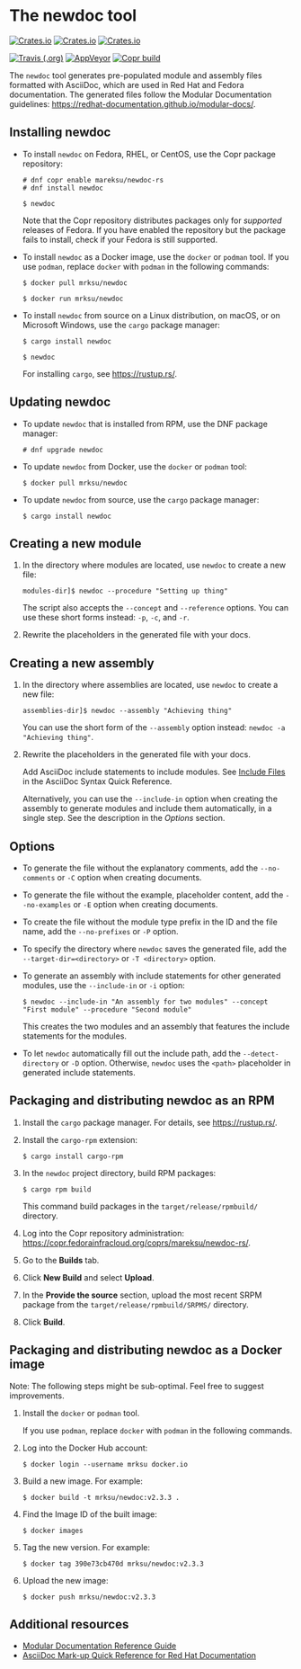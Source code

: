 # The newdoc tool

[![Crates.io](https://img.shields.io/crates/v/newdoc)](https://crates.io/crates/newdoc)
[![Crates.io](https://img.shields.io/crates/d/newdoc)](https://crates.io/crates/newdoc)
[![Crates.io](https://img.shields.io/crates/l/newdoc)](https://crates.io/crates/newdoc)

[![Travis (.org)](https://img.shields.io/travis/redhat-documentation/newdoc)](https://travis-ci.org/github/redhat-documentation/newdoc)
[![AppVeyor](https://img.shields.io/appveyor/build/mrksu/newdoc)](https://ci.appveyor.com/project/mrksu/newdoc)
[![Copr build](https://copr.fedorainfracloud.org/coprs/mareksu/newdoc-rs/package/newdoc/status_image/last_build.png)](https://copr.fedorainfracloud.org/coprs/mareksu/newdoc-rs/package/newdoc/)

The `newdoc` tool generates pre-populated module and assembly files formatted with AsciiDoc, which are used in Red Hat and Fedora documentation. The generated files follow the Modular Documentation guidelines: <https://redhat-documentation.github.io/modular-docs/>.

## Installing newdoc

* To install `newdoc` on Fedora, RHEL, or CentOS, use the Copr package repository:

    ```
    # dnf copr enable mareksu/newdoc-rs
    # dnf install newdoc
    
    $ newdoc
    ```

    Note that the Copr repository distributes packages only for *supported* releases of Fedora. If you have enabled the repository but the package fails to install, check if your Fedora is still supported.

* To install `newdoc` as a Docker image, use the `docker` or `podman` tool. If you use `podman`, replace `docker` with `podman` in the following commands:

    ```
    $ docker pull mrksu/newdoc
    
    $ docker run mrksu/newdoc
    ```


* To install `newdoc` from source on a Linux distribution, on macOS, or on Microsoft Windows, use the `cargo` package manager:

    ```
    $ cargo install newdoc
    
    $ newdoc
    ```

    For installing `cargo`, see <https://rustup.rs/>.

## Updating newdoc

* To update `newdoc` that is installed from RPM, use the DNF package manager:

    ```
    # dnf upgrade newdoc
    ```

* To update `newdoc` from Docker, use the `docker` or `podman` tool:

    ```
    $ docker pull mrksu/newdoc
    ```

* To update `newdoc` from source, use the `cargo` package manager:

    ```
    $ cargo install newdoc
    ```


## Creating a new module

1. In the directory where modules are located, use `newdoc` to create a new file:

    ```
    modules-dir]$ newdoc --procedure "Setting up thing"
    ```

    The script also accepts the `--concept` and `--reference` options. You can use these short forms instead: `-p`, `-c`, and `-r`.

2. Rewrite the placeholders in the generated file with your docs.


## Creating a new assembly

1. In the directory where assemblies are located, use `newdoc` to create a new file:

    ```
    assemblies-dir]$ newdoc --assembly "Achieving thing"
    ```
    
    You can use the short form of the `--assembly` option instead: `newdoc -a "Achieving thing"`.
    
2. Rewrite the placeholders in the generated file with your docs.

    Add AsciiDoc include statements to include modules. See [Include Files](https://asciidoctor.org/docs/asciidoc-syntax-quick-reference/#include-files) in the AsciiDoc Syntax Quick Reference.

    Alternatively, you can use the `--include-in` option when creating the assembly to generate modules and include them automatically, in a single step. See the description in the *Options* section.



## Options


* To generate the file without the explanatory comments, add the `--no-comments` or `-C` option when creating documents.

* To generate the file without the example, placeholder content, add the `--no-examples` or `-E` option when creating documents.

* To create the file without the module type prefix in the ID and the file name, add the `--no-prefixes` or `-P` option.

* To specify the directory where `newdoc` saves the generated file, add the `--target-dir=<directory>` or `-T <directory>` option.

* To generate an assembly with include statements for other generated modules, use the `--include-in` or `-i` option:

    ```
    $ newdoc --include-in "An assembly for two modules" --concept "First module" --procedure "Second module"
    ```

    This creates the two modules and an assembly that features the include statements for the modules.

* To let `newdoc` automatically fill out the include path, add the `--detect-directory` or `-D` option. Otherwise, `newdoc` uses the `<path>` placeholder in generated include statements.


## Packaging and distributing newdoc as an RPM

1. Install the  `cargo` package manager. For details, see <https://rustup.rs/>.

2. Install the `cargo-rpm` extension:

    ```
    $ cargo install cargo-rpm
    ```

3. In the `newdoc` project directory, build RPM packages:

    ```
    $ cargo rpm build
    ```

    This command build packages in the `target/release/rpmbuild/` directory.

4. Log into the Copr repository administration: <https://copr.fedorainfracloud.org/coprs/mareksu/newdoc-rs/>.

5. Go to the **Builds** tab.

6. Click **New Build** and select **Upload**.

7. In the **Provide the source** section, upload the most recent SRPM package from the `target/release/rpmbuild/SRPMS/` directory.

8. Click **Build**.


## Packaging and distributing newdoc as a Docker image

Note: The following steps might be sub-optimal. Feel free to suggest improvements.

1. Install the `docker` or `podman` tool.

    If you use `podman`, replace `docker` with `podman` in the following commands.

2. Log into the Docker Hub account:

    ```
    $ docker login --username mrksu docker.io
    ```

3. Build a new image. For example:

    ```
    $ docker build -t mrksu/newdoc:v2.3.3 .
    ```

4. Find the Image ID of the built image:

    ```
    $ docker images
    ```

5. Tag the new version. For example:

    ```
    $ docker tag 390e73cb470d mrksu/newdoc:v2.3.3
    ```

6. Upload the new image:

    ```
    $ docker push mrksu/newdoc:v2.3.3
    ```

## Additional resources

* [Modular Documentation Reference Guide](https://redhat-documentation.github.io/modular-docs/)
* [AsciiDoc Mark-up Quick Reference for Red Hat Documentation](https://redhat-documentation.github.io/asciidoc-markup-conventions/)

